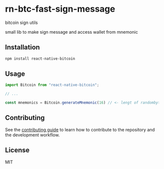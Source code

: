 # rn-btc-fast-sign-message

bitcoin sign utils 

small lib to make sign message and access wallet from mnemonic

## Installation

```sh
npm install react-native-bitcoin
```

## Usage

```js
import Bitcoin from "react-native-bitcoin";

// ...

const mnemonics = Bitcoin.generateMnemonic(16) // <- lengt of randombytes
```

## Contributing

See the [contributing guide](CONTRIBUTING.md) to learn how to contribute to the repository and the development workflow.

## License

MIT
